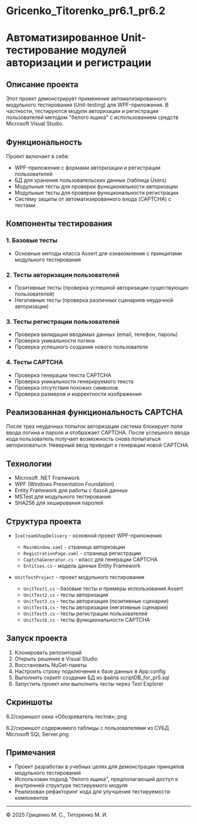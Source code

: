 # Gricenko_Titorenko_pr6.1_pr6.2
# Автоматизированное Unit-тестирование модулей авторизации и регистрации

## Описание проекта

Этот проект демонстрирует применение автоматизированного модульного тестирования (Unit-testing) для WPF-приложения. В частности, тестируются модули авторизации и регистрации пользователей методом "белого ящика" с использованием средств Microsoft Visual Studio.

## Функциональность

Проект включает в себя:
- WPF-приложение с формами авторизации и регистрации пользователей
- БД для хранения пользовательских данных (таблица Users)
- Модульные тесты для проверки функциональности авторизации
- Модульные тесты для проверки функциональности регистрации
- Систему защиты от автоматизированного входа (CAPTCHA) с тестами

## Компоненты тестирования

### 1. Базовые тесты
- Основные методы класса Assert для ознакомления с принципами модульного тестирования

### 2. Тесты авторизации пользователей
- Позитивные тесты (проверка успешной авторизации существующих пользователей)
- Негативные тесты (проверка различных сценариев неудачной авторизации)

### 3. Тесты регистрации пользователей
- Проверка валидации вводимых данных (email, телефон, пароль)
- Проверка уникальности логина
- Проверка успешного создания нового пользователя

### 4. Тесты CAPTCHA
- Проверка генерации текста CAPTCHA
- Проверка уникальности генерируемого текста
- Проверка отсутствия похожих символов
- Проверка размеров и корректности изображения

## Реализованная функциональность CAPTCHA

После трех неудачных попыток авторизации система блокирует поля ввода логина и пароля и отображает CAPTCHA. После успешного ввода кода пользователь получает возможность снова попытаться авторизоваться. Неверный ввод приводит к генерации новой CAPTCHA.

## Технологии

- Microsoft .NET Framework
- WPF (Windows Presentation Foundation)
- Entity Framework для работы с базой данных
- MSTest для модульного тестирования
- SHA256 для хеширования паролей

## Структура проекта

- `IceCreamShopDelivery` - основной проект WPF-приложения
  - `MainWindow.xaml` - страница авторизации
  - `RegistrationPage.xaml` - страница регистрации
  - `CaptchaGenerator.cs` - класс для генерации CAPTCHA
  - `Entities.cs` - модель данных Entity Framework

- `UnitTestProject` - проект модульного тестирования
  - `UnitTest1.cs` - базовые тесты и примеры использования Assert
  - `UnitTest2.cs` - тесты авторизации
  - `UnitTest3.cs` - тесты авторизации (позитивные сценарии)
  - `UnitTest4.cs` - тесты авторизации (негативные сценарии)
  - `UnitTest5.cs` - тесты регистрации пользователей
  - `UnitTest6.cs` - тесты функциональности CAPTCHA

## Запуск проекта

1. Клонировать репозиторий
2. Открыть решение в Visual Studio
3. Восстановить NuGet-пакеты
4. Настроить строку подключения к базе данных в App.config
5. Выполнить скрипт создания БД из файла scriptDB_for_pr5.sql
6. Запустить проект или выполнить тесты через Test Explorer

## Скриншоты

6.2/скриншот окна «Обозреватель тестов»;.png 

6.2/скриншот содержимого таблицы с пользователями из СУБД Microsoft SQL Server.png

## Примечания

- Проект разработан в учебных целях для демонстрации принципов модульного тестирования
- Использован подход "белого ящика", предполагающий доступ к внутренней структуре тестируемого модуля
- Реализован рефакторинг кода для улучшения тестируемости компонентов

---

© 2025 Гриценко М. С., Титоренко М. И.
